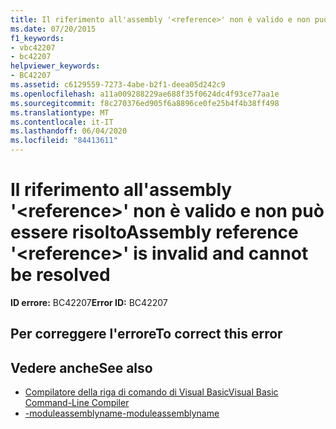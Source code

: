 ```yaml
---
title: Il riferimento all'assembly '<reference>' non è valido e non può essere risolto
ms.date: 07/20/2015
f1_keywords:
- vbc42207
- bc42207
helpviewer_keywords:
- BC42207
ms.assetid: c6129559-7273-4abe-b2f1-deea05d242c9
ms.openlocfilehash: a11a009288229ae688f35f0624dc4f93ce77aa1e
ms.sourcegitcommit: f8c270376ed905f6a8896ce0fe25b4f4b38ff498
ms.translationtype: MT
ms.contentlocale: it-IT
ms.lasthandoff: 06/04/2020
ms.locfileid: "84413611"
---
```

# <a name="assembly-reference-reference-is-invalid-and-cannot-be-resolved"></a><span data-ttu-id="348bb-102">Il riferimento all'assembly '\<reference>' non è valido e non può essere risolto</span><span class="sxs-lookup"><span data-stu-id="348bb-102">Assembly reference '\<reference>' is invalid and cannot be resolved</span></span>

<span data-ttu-id="348bb-103">**ID errore:** BC42207</span><span class="sxs-lookup"><span data-stu-id="348bb-103">**Error ID:** BC42207</span></span>

## <a name="to-correct-this-error"></a><span data-ttu-id="348bb-104">Per correggere l'errore</span><span class="sxs-lookup"><span data-stu-id="348bb-104">To correct this error</span></span>

## <a name="see-also"></a><span data-ttu-id="348bb-105">Vedere anche</span><span class="sxs-lookup"><span data-stu-id="348bb-105">See also</span></span>

- [<span data-ttu-id="348bb-106">Compilatore della riga di comando di Visual Basic</span><span class="sxs-lookup"><span data-stu-id="348bb-106">Visual Basic Command-Line Compiler</span></span>](../reference/command-line-compiler/index.md)
- [<span data-ttu-id="348bb-107">-moduleassemblyname</span><span class="sxs-lookup"><span data-stu-id="348bb-107">-moduleassemblyname</span></span>](../reference/command-line-compiler/moduleassemblyname.md)
